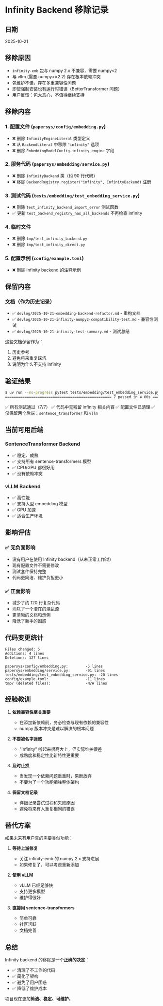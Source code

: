 # Infinity Backend 移除记录

## 日期
2025-10-21

## 移除原因
- `infinity-emb` 包与 numpy 2.x 不兼容，需要 numpy<2
- 与 vllm (需要 numpy>=2.2) 存在根本依赖冲突
- 包维护不佳，存在多重兼容性问题
- 即使强制安装也有运行时错误（BetterTransformer 问题）
- 用户反馈：包太恶心，不值得继续支持

## 移除内容

### 1. 配置文件 (`papersys/config/embedding.py`)
- ❌ 删除 `InfinityEngineLiteral` 类型定义
- ❌ 从 `BackendLiteral` 中移除 `"infinity"` 选项
- ❌ 删除 `EmbeddingModelConfig.infinity_engine` 字段

### 2. 服务代码 (`papersys/embedding/service.py`)
- ❌ 删除 `InfinityBackend` 类（约 90 行代码）
- ❌ 移除 `BackendRegistry.register("infinity", InfinityBackend)` 注册

### 3. 测试代码 (`tests/embedding/test_embedding_service.py`)
- ❌ 删除 `test_infinity_backend_import_error` 测试函数
- ✅ 更新 `test_backend_registry_has_all_backends` 不再检查 infinity

### 4. 临时文件
- ❌ 删除 `tmp/test_infinity_backend.py`
- ❌ 删除 `tmp/test_infinity_direct.py`

### 5. 配置示例 (`config/example.toml`)
- ❌ 删除 Infinity backend 的注释示例

## 保留内容

### 文档（作为历史记录）
- ✅ `devlog/2025-10-21-embedding-backend-refactor.md` - 重构文档
- ✅ `devlog/2025-10-21-infinity-numpy2-compatibility-test.md` - 兼容性测试
- ✅ `devlog/2025-10-21-infinity-test-summary.md` - 测试总结

这些文档保留作为：
1. 历史参考
2. 避免将来重复踩坑
3. 说明为什么不支持 Infinity

## 验证结果

```bash
$ uv run --no-progress pytest tests/embedding/test_embedding_service.py -v
================================================= 7 passed in 4.00s =================================================
```

✅ 所有测试通过（7/7）
✅ 代码中无残留 infinity 相关内容
✅ 配置文件已清理
✅ 仅保留两个后端：`sentence_transformer` 和 `vllm`

## 当前可用后端

### SentenceTransformer Backend
- ✅ 稳定、成熟
- ✅ 支持所有 sentence-transformers 模型
- ✅ CPU/GPU 都很好用
- ✅ 没有依赖冲突

### vLLM Backend
- ✅ 高性能
- ✅ 支持大型 embedding 模型
- ✅ GPU 加速
- ✅ 适合生产环境

## 影响评估

### ✅ 无负面影响
- 没有用户在使用 Infinity backend（从未正常工作过）
- 现有配置文件不需要修改
- 测试套件保持完整
- 代码更简洁、维护负担更小

### ✅ 正面影响
- 减少了约 120 行复杂代码
- 消除了一个潜在的混乱源
- 更清晰的文档和示例
- 降低了新手的困惑

## 代码变更统计

```
Files changed: 5
Additions: 4 lines
Deletions: 127 lines

papersys/config/embedding.py:        -5 lines
papersys/embedding/service.py:       -91 lines
tests/embedding/test_embedding_service.py: -20 lines
config/example.toml:                 -11 lines
tmp/ (deleted files):                -N/A lines
```

## 经验教训

1. **依赖兼容性至关重要**
   - 在添加新依赖前，务必检查与现有依赖的兼容性
   - numpy 版本冲突是难以解决的根本问题

2. **不要被名字迷惑**
   - "Infinity" 听起来很高大上，但实际维护很差
   - 成熟度和稳定性比新特性更重要

3. **及时止损**
   - 当发现一个依赖问题重重时，果断放弃
   - 不要为了一个功能牺牲整体架构

4. **保留文档记录**
   - 详细记录尝试过程和失败原因
   - 避免将来有人重复相同的错误

## 替代方案

如果未来有用户真的需要类似功能：

1. **等待上游修复**
   - 关注 infinity-emb 的 numpy 2.x 支持进展
   - 如果修复了，可以考虑重新添加

2. **使用 vLLM**
   - vLLM 已经足够快
   - 支持更多模型
   - 维护得很好

3. **直接用 sentence-transformers**
   - 简单可靠
   - 社区活跃
   - 文档完善

## 总结

Infinity backend 的移除是一个**正确的决定**：
- ✅ 清理了不工作的代码
- ✅ 简化了架构
- ✅ 避免了用户困惑
- ✅ 降低了维护成本

项目现在更加**简洁、稳定、可维护**。

